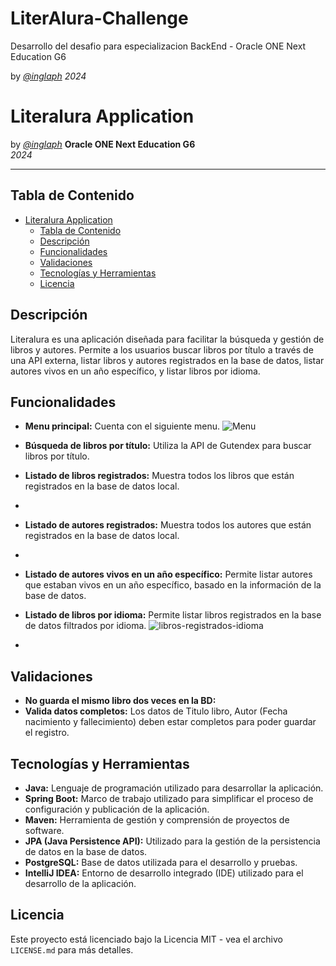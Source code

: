 # LiterAlura-Challenge
Desarrollo del desafio para especializacion BackEnd - Oracle ONE Next Education G6

by [*@inglaph*](https://github.com/Inglaph)
*2024*
# Literalura Application

by [*@inglaph*](https://github.com/Inglaph)
**Oracle ONE Next Education G6**  
*2024*

___
## Tabla de Contenido

- [Literalura Application](#literalura-application)
  - [Tabla de Contenido](#tabla-de-contenido)
  - [Descripción](#descripción)
  - [Funcionalidades](#funcionalidades)
  - [Validaciones](#validaciones)
  - [Tecnologías y Herramientas](#tecnologías-y-herramientas)
  - [Licencia](#licencia)

## Descripción
Literalura es una aplicación diseñada para facilitar la búsqueda y gestión de libros y autores. Permite a los usuarios buscar libros por título a través de una API externa, listar libros y autores registrados en la base de datos, listar autores vivos en un año específico, y listar libros por idioma.

## Funcionalidades
- **Menu principal:** Cuenta con el siguiente menu.
  ![Menu](image.png)


- **Búsqueda de libros por título:** Utiliza la API de Gutendex para buscar libros por título.
 


- **Listado de libros registrados:** Muestra todos los libros que están registrados en la base de datos local.

- 
- **Listado de autores registrados:** Muestra todos los autores que están registrados en la base de datos local.

- 
- **Listado de autores vivos en un año específico:** Permite listar autores que estaban vivos en un año específico, basado en la información de la base de datos.

- **Listado de libros por idioma:** Permite listar libros registrados en la base de datos filtrados por idioma.
  ![libros-registrados-idioma](image-7.png)
- 

## Validaciones
- **No guarda el mismo libro dos veces en la BD:**
- **Valida datos completos:** Los datos de Titulo libro, Autor (Fecha nacimiento y fallecimiento) deben estar completos para poder guardar el registro.



## Tecnologías y Herramientas
- **Java:** Lenguaje de programación utilizado para desarrollar la aplicación.
- **Spring Boot:** Marco de trabajo utilizado para simplificar el proceso de configuración y publicación de la aplicación.
- **Maven:** Herramienta de gestión y comprensión de proyectos de software.
- **JPA (Java Persistence API):** Utilizado para la gestión de la persistencia de datos en la base de datos.
- **PostgreSQL:** Base de datos utilizada para el desarrollo y pruebas.
- **IntelliJ IDEA:** Entorno de desarrollo integrado (IDE) utilizado para el desarrollo de la aplicación.


## Licencia
Este proyecto está licenciado bajo la Licencia MIT - vea el archivo `LICENSE.md` para más detalles.